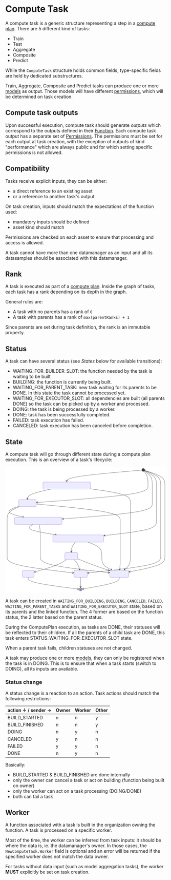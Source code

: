 # Compute Task

A compute task is a generic structure representing a step in a [compute plan](./computeplan.md).
There are 5 different kind of tasks:

- Train
- Test
- Aggregate
- Composite
- Predict

While the `ComputeTask` structure holds common fields, type-specific fields are held by dedicated substructures.

Train, Aggregate, Composite and Predict tasks can produce one or more [models](./model.md) as output.
Those models will have different [permissions](./permissions.md), which will be determined on task creation.

## Compute task outputs

Upon successful execution, compute task should generate _outputs_ which correspond to the outputs defined in their [Function](./function.md).
Each compute task output has a separate set of [Permissions](../permissions.md).
The permissions must be set for each output at task creation,
with the exception of outputs of kind "performance" which are always public and for which setting specific permissions is not allowed.

## Compatibility

Tasks receive explicit inputs, they can be either:

- a direct reference to an existing asset
- or a reference to another task's output

On task creation, inputs should match the expectations of the function used:

- mandatory inputs should be defined
- asset kind should match

Permissions are checked on each asset to ensure that processing and access is allowed.

A task cannot have more than one datamanager as an input
and all its datasamples should be associated with this datamanager.

## Rank

A task is executed as part of a [compute plan](./computeplan.md).
Inside the graph of tasks, each task has a rank depending on its depth in the graph.

General rules are:

- A task with no parents has a rank of `0`
- A task with parents has a rank of `max(parentRanks) + 1`

Since parents are set during task definition, the rank is an immutable property.

## Status

A task can have several status (see _States_ below for available transitions):

- WAITING_FOR_BUILDER_SLOT: the function needed by the task is waiting to be built
- BUILDING: the function is currently being built.
- WAITING_FOR_PARENT_TASK: new task waiting for its parents to be DONE. In this state the task cannot be processed yet.
- WAITING_FOR_EXECUTOR_SLOT: all dependencies are built (all parents DONE) so the task can be picked up by a worker and processed.
- DOING: the task is being processed by a worker.
- DONE: task has been successfully completed.
- FAILED: task execution has failed.
- CANCELED: task execution has been canceled before completion.

## State

A compute task will go through different state during a compute plan execution.
This is an overview of a task's lifecycle:

![](./schemas/computetask.state.svg)


A task can be created in `WAITING_FOR_BUILDING`, `BUILDING`, `CANCELED`, `FAILED`, `WAITING_FOR_PARENT_TASKS` and `WAITING_FOR_EXECUTOR_SLOT` state, based on its parents and the linked function. The 4 former are based on the function status, the 2 latter based on the parent status.

During the ComputePlan execution, as tasks are DONE, their statuses will be reflected to their children.
If all the parents of a child task are DONE, this task enters STATUS_WAITING_FOR_EXECUTOR_SLOT state.

When a parent task fails, children statuses are not changed.

A task may produce one or more [models](./model.md), they can only be registered when the task is in DOING.
This is to ensure that when a task starts (switch to DOING), all its inputs are available.

### Status change

A status change is a reaction to an action.
Task actions should match the following restrictions:

| action ↓ / sender →  | Owner | Worker | Other |
| -------------------- | ----- | ------ | ----- |
| BUILD_STARTED        | n     | n      | y     |
| BUILD_FINISHED       | n     | n      | y     |
| DOING                | n     | y      | n     |
| CANCELED             | y     | n      | n     |
| FAILED               | y     | y      | n     |
| DONE                 | n     | y      | n     |

Basically:

- BUILD_STARTED & BUILD_FINISHED are done internally
- only the owner can cancel a task or act on building (function being built on owner)
- only the worker can act on a task processing (DOING/DONE)
- both can fail a task 

## Worker

A function associated with a task is built in the organization owning the function.
A task is processed on a specific worker.

Most of the time, the worker can be inferred from task inputs: it should be where the data is, ie. the datamanager's owner.
In those cases, the `NewComputeTask.Worker` field is optional and an error will be returned if the specified worker does not match the data owner.

For tasks without data input (such as model aggregation tasks), the worker **MUST** explicitly be set on task creation.

